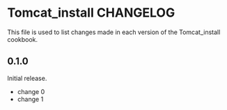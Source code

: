 # Tomcat_install CHANGELOG

This file is used to list changes made in each version of the Tomcat_install cookbook.

## 0.1.0

Initial release.

- change 0
- change 1
